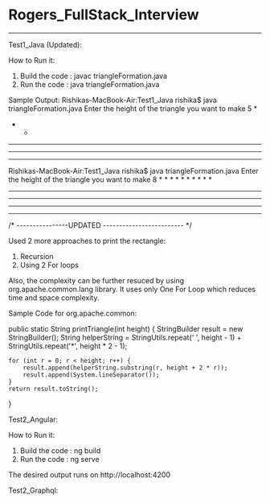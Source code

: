# Rogers_FullStack_Interview
--------------------------------------------------------------------------------

Test1_Java (Updated):

How to Run it:
1. Build the code : javac triangleFormation.java
2. Run the code : java triangleFormation.java

Sample Output:
Rishikas-MacBook-Air:Test1_Java rishika$ java triangleFormation.java 
Enter the height of the triangle you want to make
5
    * 
   * * 
  * * * 
 * * * * 
* * * * * 
Rishikas-MacBook-Air:Test1_Java rishika$ java triangleFormation.java 
Enter the height of the triangle you want to make
8
       * 
      * * 
     * * * 
    * * * * 
   * * * * * 
  * * * * * * 
 * * * * * * * 
* * * * * * * * 


/* ----------------UPDATED ------------------------- */

Used 2 more approaches to print the rectangle:
1. Recursion 
2. Using 2 For loops

Also, the complexity can be further resuced by using org.apache.common.lang library. It uses only One For Loop which reduces time and space complexity. 

Sample Code for org.apache.common:

public static String printTriangle(int height) {
    StringBuilder result = new StringBuilder();
    String helperString = StringUtils.repeat(' ', height - 1) + StringUtils.repeat('*', height * 2 - 1);

    for (int r = 0; r < height; r++) {
        result.append(helperString.substring(r, height + 2 * r));
        result.append(System.lineSeparator());
    }
    return result.toString();
}

Test2_Angular:

How to Run it:
1. Build the code : ng build
2. Run the code : ng serve

The desired output runs on 
http://localhost:4200


Test2_Graphql:




